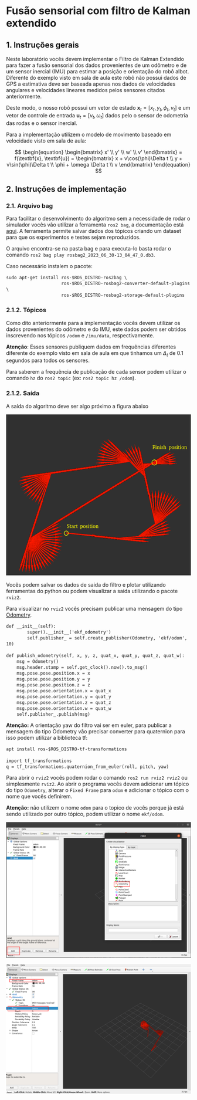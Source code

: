# Fusão sensorial com filtro de Kalman extendido

## 1. Instruções gerais

Neste laboratório vocês devem implementar o Filtro de Kalman Extendido para fazer a fusão sensorial dos dados provenientes de um odômetro e de um sensor inercial (IMU) para estimar a posição e orientação do robô albot. Diferente do exemplo visto em sala de aula este robô não possui dados de GPS a estimativa deve ser baseada apenas nos dados de velocidades angulares e velocidades lineares medidos pelos sensores citados anteriormente.

Deste modo, o nosso robô possui um vetor de estado $\textbf{x}_t=[x_t, y_t, \phi_t, v_t]$ e um vetor de controle de entrada $\textbf{u}_t=[v_t, \omega_t]$ dados pelo o sensor de odometria das rodas e o sensor inercial. 

Para a implementação utilizem o modelo de movimento baseado em velocidade visto em sala de aula:

$$
\begin{equation} \begin{bmatrix} x' \\ y' \\ w' \\ v' \end{bmatrix} = f(\textbf{x}, \textbf{u}) = \begin{bmatrix} x + v\cos(\phi)\Delta t \\ y + v\sin(\phi)\Delta t \\ \phi + \omega \Delta t \\ v \end{bmatrix} \end{equation}
$$

## 2. Instruções de implementação

### 2.1. Arquivo bag
Para facilitar o desenvolvimento do algoritmo sem a necessidade de rodar o simulador vocês vão utilizar a ferramenta `ros2 bag`, a documentação está [aqui](https://docs.ros.org/en/foxy/Tutorials/Beginner-CLI-Tools/Recording-And-Playing-Back-Data/Recording-And-Playing-Back-Data.html). A ferramenta permite salvar dados dos tópicos criando um dataset para que os experimentos e testes sejam reproduzidos.

O arquivo encontra-se na pasta bag e para executa-lo basta rodar o comando `ros2 bag play rosbag2_2023_06_30-13_04_47_0.db3`.

Caso necessário instalem o pacote:
```
sudo apt-get install ros-$ROS_DISTRO-ros2bag \
                     ros-$ROS_DISTRO-rosbag2-converter-default-plugins \
                     ros-$ROS_DISTRO-rosbag2-storage-default-plugins
```

### 2.1.2. Tópicos
Como dito anteriormente para a implementação vocês devem utilizar os dados provenientes do odômetro e do IMU, este dados podem ser obtidos inscrevendo nos tópicos `/odom` e `/imu/data`, respectivamente.

**Atenção**: Esses sensores publiquem dados em frequências diferentes diferente do exemplo visto em sala de aula em que tinhamos um $\Delta_{t}$ de $0.1$ segundos para todos os sensores. 

Para saberem a frequência de publicação de cada sensor podem utilizar o comando `hz` do `ros2 topic` (ex: `ros2 topic hz /odom`).

### 2.1.2. Saída
A saída do algoritmo deve ser algo próximo a figura abaixo

![groundTruth](GroundTruth.png)

Vocês podem salvar os dados de saida do filtro e plotar utilizando ferramentas do python ou podem visualizar a saída utilizando o pacote `rviz2`.

Para visualizar no `rviz2` vocês precisam publicar uma mensagem do tipo [Odometry](https://docs.ros2.org/foxy/api/nav_msgs/msg/Odometry.html). 

```
def __init__(self):
        super().__init__('ekf_odometry')
        self.publisher_ = self.create_publisher(Odometry, 'ekf/odom', 10)

def publish_odometry(self, x, y, z, quat_x, quat_y, quat_z, quat_w):
    msg = Odometry()
    msg.header.stamp = self.get_clock().now().to_msg()
    msg.pose.pose.position.x = x
    msg.pose.pose.position.y = y
    msg.pose.pose.position.z = z
    msg.pose.pose.orientation.x = quat_x
    msg.pose.pose.orientation.y = quat_y
    msg.pose.pose.orientation.z = quat_z
    msg.pose.pose.orientation.w = quat_w
    self.publisher_.publish(msg)
```

**Atenção:** A orientação yaw do filtro vai ser em euler, para publicar a mensagem do tipo Odometry vão precisar converter para quaternion para isso podem utilizar a biblioteca tf:

```
apt install ros-$ROS_DISTRO-tf-transformations

import tf_transformations
q = tf_transformations.quaternion_from_euler(roll, pitch, yaw)
```

Para abrir o `rviz2` vocês podem rodar o comando `ros2 run rviz2 rviz2` ou simplesmente `rviz2`. Ao abrir o programa vocês devem adicionar um tópico do tipo `Odometry`, alterar o `Fixed Frame` para `odom` e adicionar o tópico com o nome que vocês definirem.

**Atenção:** não utilizem o nome `odom` para o topico de vocês porque já está sendo utilizado por outro tópico, podem utilizar o nome `ekf/odom`.

![add_topic](add_topic.png)

![odom_config](odom_config.png)

